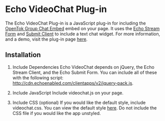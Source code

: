 # Echo VideoChat Plug-in

The Echo VideoChat Plug-in is a JavaScript plug-in for including the [OpenTok Group Chat
Embed](http://www.tokbox.com/opentok/plugnplay#GroupChat) embed on your
page. It uses the [Echo Stream
Form](http://wiki.aboutecho.com/w/page/30184446/Echo%20Application%20-%20Echo%20Submit%20Form) and [Submit Client](http://wiki.aboutecho.com/w/page/30181308/Echo%20Application%20-%20Echo%20Stream%20Client) to include a text chat widget. For more information, and a demo, visit the plug-in page [here](http://www.tokbox.com/opentok/plugnplay/echo/groupvideochat).

## Installation
1. Include Dependencies
Echo VideoChat depends on jQuery, the Echo Stream Client, and the Echo Submit Form. You can include all of these with the following script: http://cdn.echoenabled.com/clientapps/v2/jquery-pack.js.
  
2. Include JavaScript
Include videochat.js on your page.

3. Include CSS (optional)
If you would like the default style, include videochat.css. You can view the default style [here](http://www.tokbox.com/opentok/plugnplay/echo/groupvideochat). Do not include the CSS file if you would like the app unstyled.